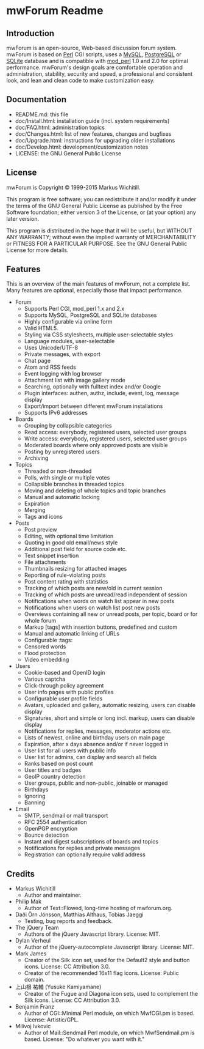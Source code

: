 # mwForum Readme

## Introduction

mwForum is an open-source, Web-based discussion forum system. mwForum is based on [Perl](http://www.perl.com/) CGI scripts, uses a [MySQL](https://mariadb.org/), [PostgreSQL](http://www.postgresql.org/) or [SQLite](http://www.sqlite.org/) database and is compatible with [mod_perl](http://perl.apache.org/) 1.0 and 2.0 for optimal performance. mwForum's design goals are comfortable operation and administration, stability, security and speed, a professional and consistent look, and lean and clean code to make customization easy.

## Documentation

* README.md: this file
* doc/Install.html: installation guide (incl. system requirements)
* doc/FAQ.html: administration topics
* doc/Changes.html: list of new features, changes and bugfixes
* doc/Upgrade.html: instructions for upgrading older installations
* doc/Develop.html: development/customization notes
* LICENSE: the GNU General Public License

## License

mwForum is Copyright © 1999-2015 Markus Wichitill.

This program is free software; you can redistribute it and/or modify it under the terms of the GNU General Public License as published by the Free Software foundation; either version 3 of the License, or (at your option) any later version.

This program is distributed in the hope that it will be useful, but WITHOUT ANY WARRANTY; without even the implied warranty of MERCHANTABILITY or FITNESS FOR A PARTICULAR PURPOSE. See the GNU General Public License for more details.

## Features

This is an overview of the main features of mwForum, not a complete list. Many features are optional, especially those that impact performance.

* Forum
    * Supports Perl CGI, mod_perl 1.x and 2.x
    * Supports MySQL, PostgreSQL and SQLite databases
    * Highly configurable via online form
    * Valid HTML5.
    * Styling via CSS stylesheets, multiple user-selectable styles
    * Language modules, user-selectable
    * Uses Unicode/UTF-8
    * Private messages, with export
    * Chat page
    * Atom and RSS feeds
    * Event logging with log browser
    * Attachment list with image gallery mode
    * Searching, optionally with fulltext index and/or Google
    * Plugin interfaces: authen, authz, include, event, log, message display
    * Export/import between different mwForum installations
    * Supports IPv6 addresses
* Boards
    * Grouping by collapsible categories
    * Read access: everybody, registered users, selected user groups
    * Write access: everybody, registered users, selected user groups
    * Moderated boards where only approved posts are visible
    * Posting by unregistered users
    * Archiving
* Topics
    * Threaded or non-threaded
    * Polls, with single or multiple votes
    * Collapsible branches in threaded topics
    * Moving and deleting of whole topics and topic branches
    * Manual and automatic locking
    * Expiration
    * Merging
    * Tags and icons
* Posts
    * Post preview
    * Editing, with optional time limitation
    * Quoting in good old email/news style
    * Additional post field for source code etc.
    * Text snippet insertion
    * File attachments
    * Thumbnails resizing for attached images
    * Reporting of rule-violating posts
    * Post content rating with statistics
    * Tracking of which posts are new/old in current session
    * Tracking of which posts are unread/read independent of session
    * Notifications when words on watch list appear in new posts
    * Notifications when users on watch list post new posts
    * Overviews containing all new or unread posts, per topic, board or for whole forum
    * Markup [tags] with insertion buttons, predefined and custom
    * Manual and automatic linking of URLs
    * Configurable :tags:
    * Censored words
    * Flood protection
    * Video embedding
* Users
    * Cookie-based and OpenID login
    * Various captcha
    * Click-through policy agreement
    * User info pages with public profiles
    * Configurable user profile fields
    * Avatars, uploaded and gallery, automatic resizing, users can disable display
    * Signatures, short and simple or long incl. markup, users can disable display
    * Notifications for replies, messages, moderator actions etc.
    * Lists of newest, online and birthday users on main page
    * Expiration, after x days absence and/or if never logged in
    * User list for all users with public info
    * User list for admins, can display and search all fields
    * Ranks based on post count
    * User titles and badges
    * GeoIP country detection
    * User groups, public and non-public, joinable or managed
    * Birthdays
    * Ignoring
    * Banning
* Email
    * SMTP, sendmail or mail transport
    * RFC 2554 authentication
    * OpenPGP encryption
    * Bounce detection
    * Instant and digest subscriptions of boards and topics
    * Notifications for replies and private messages
    * Registration can optionally require valid address

## Credits

* Markus Wichitill
    * Author and maintainer.
* Philip Mak
    * Author of Text::Flowed, long-time hosting of mwforum.org.
* Daði Örn Jónsson, Matthias Althaus, Tobias Jaeggi
    * Testing, bug reports and feedback.
* The jQuery Team
    * Authors of the jQuery Javascript library. License: MIT.
* Dylan Verheul
    * Author of the jQuery-autocomplete Javascript library. License: MIT.
* Mark James
    * Creator of the Silk icon set, used for the Default2 style and button icons. License: CC Attribution 3.0.
    * Creator of the recommended 16x11 flag icons. License: Public domain.
* 上山根 祐輔 (Yusuke Kamiyamane)
    * Creator of the Fugue and Diagona icon sets, used to complement the Silk icons. License: CC Attribution 3.0.
* Benjamin Franz
    * Author of CGI::Minimal Perl module, on which MwfCGI.pm is based. License: Artistic/GPL.
* Milivoj Ivkovic
    * Author of Mail::Sendmail Perl module, on which MwfSendmail.pm is based. License: "Do whatever you want with it."
